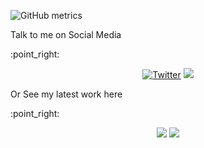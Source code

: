 ![GitHub metrics](https://metrics.lecoq.io/hp77-creator?languages=1&followup=1&isocalendar=1&gists=1&isocalendar.duration=full-year)


<p>Talk to me on Social Media</p>:point_right:
<br>
<p align="center">
	<a href="https://twitter.com/tweetsbyhp77"><img src="https://img.shields.io/twitter/follow/tweetsbyhp77?style=social" alt="Twitter"></a>
	<a  herf="https://www.linkedin.com/in/hp77/"><img src="https://img.shields.io/badge/-hp77-blue?style=social&logo=Linkedin&"></a>
</p>
<div align="justify">
<p>Or See my latest work here</p> :point_right:
<p align="center">
	<a href="https://www.kaggle.com/himanshuashp77"><img src="https://img.shields.io/badge/hp77-kaggle-blue"></a>
	<a href="https://github.com/hp77-creator"><img src="https://img.shields.io/github/followers/hp77-creator?style=social"</a>	

</p>
</div>
